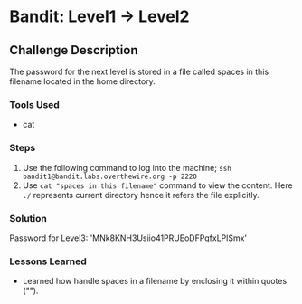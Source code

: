 # Bandit: Level1 -> Level2

## Challenge Description

The password for the next level is stored in a file called spaces in this filename located in the home directory.

### Tools Used

- cat

### Steps

1. Use the following command to log into the machine;
   `ssh bandit1@bandit.labs.overthewire.org -p 2220`
2. Use `cat "spaces in this filename"` command to view the content. Here `./` represents current directory hence it refers the file explicitly.

### Solution

Password for Level3: 'MNk8KNH3Usiio41PRUEoDFPqfxLPlSmx'

### Lessons Learned

- Learned how handle spaces in a filename by enclosing it within quotes ("").

